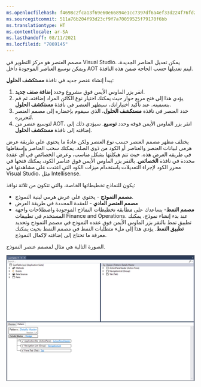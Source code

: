 ```yaml
---
ms.openlocfilehash: f4698c2fca13f69e60e66894e1cc7397df6a4ef33d224f76fd2dbd1338274504
ms.sourcegitcommit: 511a76b204f93d23cf9f7a70059525f79170f6bb
ms.translationtype: HT
ms.contentlocale: ar-SA
ms.lasthandoff: 08/11/2021
ms.locfileid: "7069145"
---
```

مصمم العنصر هو مركز التطوير في Visual Studio. يمكن تعديل العناصر الجديدة، ويمكن توسيع العناصر الموجودة داخل AOT ليتم تعديلها حسب الحاجة ضمن هذه النافذة.

يبدأ إنشاء عنصر جديد في نافذة **مستكشف الحلول**:
 
1.  انقر بزر الماوس الأيمن فوق مشروع وحدد **إضافة صنف جديد**.
2.  يؤدي هذا إلى فتح مربع حوار حيث يمكنك اختيار نوع الكائن المراد إضافته، ثم قم بتسميته. عند تأكيد اختياراتك، سيظهر العنصر في نافذة **مستكشف الحلول**.
3.  حدد العنصر في نافذة **مستكشف الحلول**، الذي سيقوم بإحضاره إلى مصمم العنصر لتحريره.
4.  لتوسيع عنصر من AOT، انقر بزر الماوس الأيمن فوقه وحدد **توسيع**. سيؤدي ذلك إلى إضافته إلى نافذة **مستكشف الحلول**. 

يختلف مظهر مصمم العنصر حسب نوع العنصر ولكن عادةً ما يحتوي على طريقة عرض هرمي لبيانات العنصر والعناصر أو الكود من ذوي الصلة. يمكنك سحب العناصر وإسقاطها في طريقه العرض هذه، حيث تتم هيكلتها بشكل مناسب، وعرض الخصائص في أي عقدة محددة في نافذة **الخصائص**. بالنقر بزر الماوس الأيمن فوق عناصر الكود، يمكنك فتحها في محرر الكود لإجراء التعديلات باستخدام ميزات الكود التي اعتدت على مشاهدتها في Visual Studio، مثل Intellisense.

يكون للنماذج تخطيطاتها الخاصة، والتي تتكون من ثلاثة نوافذ:

-   **مصمم النموذج** - يحتوي على عرض هرمي لبنية النموذج.
-   **مصمم العنصر العادي** - للعقدة المحددة في طريقة العرض
-   **مصمم النمط**- يساعدك على مطابقة تخطيطات النماذج الموجودة واصطلاحات واجهة المستخدم في تطبيقات Finance and Operations. عند بدء إنشاء نموذج، يمكنك تطبيق نمط بالنقر بزر الماوس الأيمن فوق عقده النموذج في مصمم النموذج وتحديد **تطبيق النمط**. يؤدي هذا إلى ملء متطلبات النمط في مصمم النمط بحيث يمكنك معرفة ما تحتاج إلى إضافته لإكمال النموذج. 

الصورة التالية هي مثال لمصمم عنصر النموذج. 

[![لقطة شاشة لمثال مصمم عنصر النموذج.](../media/element-designer.png)](../media/element-designer.png#lightbox)
